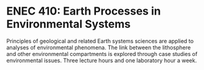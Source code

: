 # ENEC 410: Earth Processes in Environmental Systems

Principles of geological and related Earth systems sciences are applied to analyses of environmental phenomena. The link between the lithosphere and other environmental compartments is explored through case studies of environmental issues. Three lecture hours and one laboratory hour a week.